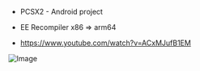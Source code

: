 * PCSX2 - Android project
* EE Recompiler x86 => arm64

* https://www.youtube.com/watch?v=ACxMJufB1EM

![Image](https://github.com/user-attachments/assets/534405ee-c622-4726-876b-31f398bbb46d)
